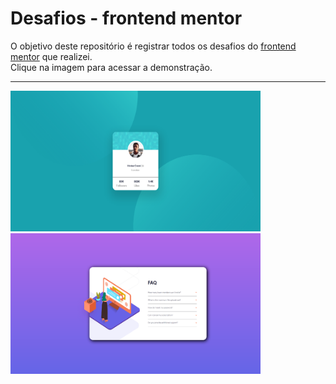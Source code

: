# Desafios - frontend mentor 
O objetivo deste repositório é registrar todos os desafios do [frontend mentor](https://www.frontendmentor.io/challenges) que realizei.<br/>
Clique na imagem para acessar a demonstração.
<br/>
<hr/>
<p float=left">
<a href="https://friendly-blackwell-3ac86f.netlify.app"><img width="400" height="225" src="https://github.com/Kaedh/frontend-mentor-challenges/blob/main/preview/profile-card-preview.png" /></a>
<a href="https://eloquent-pasteur-79aa24.netlify.app/"><img width="400" height="225" src="https://github.com/Kaedh/frontend-mentor-challenges/blob/main/preview/accordion-menu-preview.png" /></a>
</p>



